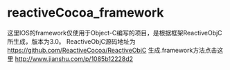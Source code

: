 # reactiveCocoa_framework
 这里IOS的framework仅使用于Object-C编写的项目，是根据框架ReactiveObjC所生成，版本为3.0。
 ReactiveObjC源码地址为 https://github.com/ReactiveCocoa/ReactiveObjC 
 生成.framework方法点击这里 http://www.jianshu.com/p/1085b12228d2
